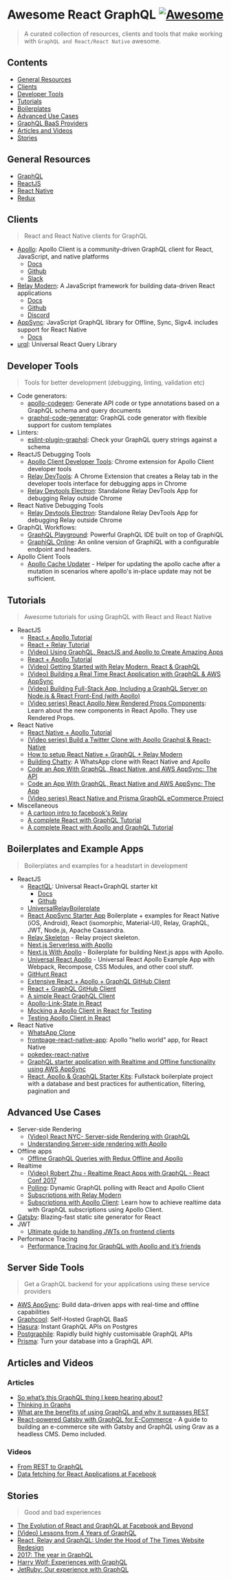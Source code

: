 # Awesome React GraphQL [![Awesome](https://cdn.rawgit.com/sindresorhus/awesome/d7305f38d29fed78fa85652e3a63e154dd8e8829/media/badge.svg)](https://github.com/sindresorhus/awesome)

> A curated collection of resources, clients and tools that make working with `GraphQL and React/React Native` awesome.

## Contents

- [General Resources](#general-resources)
- [Clients](#clients)
- [Developer Tools](#developer-tools)
- [Tutorials](#tutorials)
- [Boilerplates](#boilerplates-and-example-apps)
- [Advanced Use Cases](#advanced-use-cases)
- [GraphQL BaaS Providers](#graphql-baas-providers)
- [Articles and Videos](#articles-and-videos)
- [Stories](#stories)

## General Resources

- [GraphQL](http://graphql.org/learn/)
- [ReactJS](https://reactjs.org/docs/hello-world.html)
- [React Native](https://facebook.github.io/react-native/docs/getting-started.html)
- [Redux](https://redux.js.org/)

## Clients

> React and React Native clients for GraphQL

- [Apollo](https://www.apollographql.com/): Apollo Client is a community-driven GraphQL client for React, JavaScript, and native platforms
  - [Docs](https://www.apollographql.com/docs/react/)
  - [Github](https://github.com/apollographql)
  - [Slack](https://www.apollographql.com/slack)
- [Relay Modern](https://facebook.github.io/relay/): A JavaScript framework for building data-driven React applications
  - [Docs](https://facebook.github.io/relay/docs/en/introduction-to-relay.html)
  - [Github](https://github.com/facebook/relay)
  - [Discord](https://discord.gg/0ZcbPKXt5bX40xsQ)
- [AppSync](https://github.com/awslabs/aws-mobile-appsync-sdk-js): JavaScript GraphQL library for Offline, Sync, Sigv4. includes support for React Native
  - [Docs](https://docs.aws.amazon.com/appsync/latest/devguide/welcome.html)
- [urql](https://github.com/FormidableLabs/urql): Universal React Query Library

## Developer Tools

> Tools for better development (debugging, linting, validation etc)

- Code generators:
  - [apollo-codegen](https://github.com/apollographql/apollo-codegen): Generate API code or type annotations based on a GraphQL schema and query documents
  - [graphql-code-generator](https://github.com/dotansimha/graphql-code-generator): GraphQL code generator with flexible support for custom templates
- Linters:
  - [eslint-plugin-graphql](https://github.com/apollographql/eslint-plugin-graphql): Check your GraphQL query strings against a schema
- ReactJS Debugging Tools
  - [Apollo Client Developer Tools](https://chrome.google.com/webstore/detail/apollo-client-developer-t/jdkknkkbebbapilgoeccciglkfbmbnfm): Chrome extension for Apollo Client developer tools
  - [Relay DevTools](https://chrome.google.com/webstore/detail/relay-devtools/oppikflppfjfdpjimpdadhelffjpciba): A Chrome Extension that creates a Relay tab in the developer tools interface for debugging apps in Chrome
  - [Relay Devtools Electron](https://www.npmjs.com/package/relay-devtools): Standalone Relay DevTools App for debugging Relay outside Chrome
- React Native Debugging Tools
  - [Relay Devtools Electron](https://www.npmjs.com/package/relay-devtools): Standalone Relay DevTools App for debugging Relay outside Chrome
- GraphQL Workflows:
  - [GraphQL Playground](https://github.com/graphcool/graphql-playground): Powerful GraphQL IDE built on top of GraphiQL
  - [GraphiQL Online](https://graphiql-online.com): An online version of GraphiQL with a configurable endpoint and headers.
- Apollo Client Tools
  - [Apollo Cache Updater](https://github.com/ecerroni/apollo-cache-updater) - Helper for updating the apollo cache after a mutation in scenarios where apollo's in-place update may not be sufficient.

## Tutorials

> Awesome tutorials for using GraphQL with React and React Native

- ReactJS
  - [React + Apollo Tutorial](https://learn.hasura.io/graphql/react)
  - [React + Relay Tutorial](https://www.howtographql.com/react-relay/0-introduction/)
  - [(Video) Using GraphQL, ReactJS and Apollo to Create Amazing Apps](https://youtu.be/kXH2dbnHYA0)
  - [React + Apollo Tutorial](https://www.howtographql.com/react-apollo/0-introduction/)
  - [(Video) Getting Started with Relay Modern, React & GraphQL](https://www.youtube.com/watch?v=XeALXh37WeU)
  - [(Video) Building a Real Time React Application with GraphQL & AWS AppSync](https://www.youtube.com/watch?v=qNkkPoq9D3k&t=10s)
  - [(Video) Building Full-Stack App, Including a GraphQL Server on Node.js & React Front-End (with Apollo)](https://www.youtube.com/watch?v=XeALXh37WeU)
  - [(Video series) React Apollo New Rendered Props Components](https://www.youtube.com/watch?v=gF-peiFjG0o&list=PLN3n1USn4xlnsOPMwzSG4RiaGvtKMNCmn): Learn about the new components in React Apollo. They use Rendered Props.
- React Native
  - [React Native + Apollo Tutorial](https://learn.hasura.io/graphql/react-native)
  - [(Video series) Build a Twitter Clone with Apollo Graphql & React-Native](https://www.youtube.com/watch?v=33qP1QMmjv8)
  - [How to setup React Native + GraphQL + Relay Modern](https://codeburst.io/how-to-setup-a-react-native-graphql-relay-modern-a6a5f6c18353)
  - [Building Chatty](https://medium.com/react-native-training/building-chatty-a-whatsapp-clone-with-react-native-and-apollo-part-1-setup-68a02f7e11): A WhatsApp clone with React Native and Apollo
  - [Code an App With GraphQL, React Native, and AWS AppSync: The API](https://code.tutsplus.com/tutorials/code-an-app-with-graphql-and-react-native--cms-30511)
  - [Code an App With GraphQL, React Native and AWS AppSync: The App](https://code.tutsplus.com/tutorials/code-an-app-with-graphql-react-native-and-aws-appsync-the-app--cms-30569)
  - [(Video series) React Native and Prisma GraphQL eCommerce Project](https://www.youtube.com/watch?v=nyE6shIRzxM&list=PLN3n1USn4xlmqhVdKMurNREwtiUpq-SFy)
- Miscellaneous
  - [A cartoon intro to facebook's Relay](https://code-cartoons.com/a-cartoon-intro-to-facebook-s-relay-part-1-3ec1a127bca5)
  - [A complete React with GraphQL Tutorial](https://www.robinwieruch.de/react-with-graphql-tutorial/)
  - [A complete React with Apollo and GraphQL Tutorial](https://www.robinwieruch.de/react-graphql-apollo-tutorial/)

## Boilerplates and Example Apps

> Boilerplates and examples for a headstart in development

- ReactJS
  - [ReactQL](https://reactql.org/): Universal React+GraphQL starter kit
    - [Docs](https://reactql.org/docs/)
    - [Github](https://github.com/reactql/cli)
  - [UniversalRelayBoilerplate](https://github.com/codefoundries/UniversalRelayBoilerplate)
  - [React AppSync Starter App](https://github.com/aws-samples/aws-mobile-appsync-events-starter-react)
  Boilerplate + examples for React Native (iOS, Android), React (isomorphic, Material-UI), Relay, GraphQL, JWT, Node.js, Apache Cassandra.
  - [Relay Skeleton](https://github.com/fortruce/relay-skeleton) - Relay project skeleton.
  - [Next.js Serverless with Apollo](https://github.com/hasura/graphql-engine/tree/master/community/sample-apps/nextjs-8-serverless/with-apollo)
  - [Next.js With Apollo](https://github.com/zeit/next.js/tree/master/examples/with-apollo) - Boilerplate for building Next.js apps with Apollo.
  - [Universal React Apollo](https://github.com/WeLikeGraphQL/universal-react-apollo-example) - Universal React Apollo Example App with Webpack, Recompose, CSS Modules, and other cool stuff.
  - [GitHunt React](https://github.com/apollographql/GitHunt-React)
  - [Extensive React + Apollo + GraphQL GitHub Client](https://github.com/rwieruch/react-graphql-github-apollo)
  - [React + GraphQL GitHub Client](https://github.com/rwieruch/react-graphql-github-vanilla)
  - [A simple React GraphQL Client](https://github.com/rwieruch/react-graphql-client)
  - [Apollo-Link-State in React](https://github.com/rwieruch/react-apollo-link-state-example)
  - [Mocking a Apollo Client in React for Testing](https://github.com/rwieruch/react-apollo-client-mocking-example)
  - [Testing Apollo Client in React](https://github.com/rwieruch/react-apollo-client-testing-example)
- React Native
  - [WhatsApp Clone](https://github.com/srtucker22/chatty)
  - [frontpage-react-native-app](https://github.com/apollographql/frontpage-react-native-app): Apollo "hello world" app, for React Native
  - [pokedex-react-native](https://github.com/learnapollo/pokedex-react-native)
  - [GraphQL starter application with Realtime and Offline functionality using AWS AppSync](https://github.com/aws-samples/aws-mobile-appsync-events-starter-react-native)
  - [React, Apollo & GraphQL Starter Kits](https://github.com/graphql-boilerplates/react-fullstack-graphql/): Fullstack boilerplate project with a database and best practices for authentication, filtering, pagination and

## Advanced Use Cases

- Server-side Rendering
  - [(Video) React NYC- Server-side Rendering with GraphQL](https://www.youtube.com/watch?v=YMuigDra88M)
  - [Understanding Server-side rendering with Apollo](https://dev-blog.apollodata.com/how-server-side-rendering-works-with-react-apollo-20f31b0c7348)
- Offline apps
  - [Offline GraphQL Queries with Redux Offline and Apollo](http://www.petecorey.com/blog/2017/07/24/offline-graphql-queries-with-redux-offline-and-apollo/)
- Realtime
  - [(Video) Robert Zhu - Realtime React Apps with GraphQL - React Conf 2017](https://www.youtube.com/watch?v=AYbVMNtO-ro)
  - [Polling](https://dev-blog.apollodata.com/dynamic-graphql-polling-with-react-and-apollo-client-fb36e390d250): Dynamic GraphQL polling with React and Apollo Client
  - [Subscriptions with Relay Modern](https://facebook.github.io/relay/docs/en/subscriptions.html)
  - [Subscriptions with Apollo Client](https://www.apollographql.com/docs/react/advanced/subscriptions.html): Learn how to achieve realtime data with GraphQL subscriptions using Apollo Client.
- [Gatsby](https://www.gatsbyjs.org/): Blazing-fast static site generator for React
- JWT
  - [Ultimate guide to handling JWTs on frontend clients](https://blog.hasura.io/best-practices-of-using-jwt-with-graphql/)
- Performance Tracing
  - [Performance Tracing for GraphQL with Apollo and it’s friends](https://hackernoon.com/performance-tracing-for-graphql-with-apollo-and-its-friends-877adf733322)

## Server Side Tools

> Get a GraphQL backend for your applications using these service providers

- [AWS AppSync](https://aws.amazon.com/appsync/): Build data-driven apps with real-time and offline capabilities
- [Graphcool](https://graph.cool): Self-Hosted GraphQL BaaS
- [Hasura](https://hasura.io): Instant GraphQL APIs on Postgres
- [Postgraphile](https://www.graphile.org): Rapidly build highly customisable GraphQL APIs
- [Prisma](https://www.prisma.io/): Turn your database into a GraphQL API.

## Articles and Videos

### Articles

- [So what’s this GraphQL thing I keep hearing about?](https://medium.freecodecamp.org/so-whats-this-graphql-thing-i-keep-hearing-about-baf4d36c20cf)
- [Thinking in Graphs](http://graphql.org/learn/thinking-in-graphs/)
- [What are the benefits of using GraphQL and why it surpasses REST](https://blog.hellocomet.co/graphql-benefits-api/)
- [React-powered Gatsby with GraphQL for E-Commerce](https://snipcart.com/blog/react-graphql-grav-cms-headless-tutorial) - A guide to building an e-commerce site with Gatsby and GraphQL using Grav as a headless CMS. Demo included. 

### Videos

- [From REST to GraphQL](https://www.youtube.com/watch?v=ntBU5UXGbM8)
- [Data fetching for React Applications at Facebook](https://www.youtube.com/watch?v=9sc8Pyc51uU)

## Stories

> Good and bad experiences

- [The Evolution of React and GraphQL at Facebook and Beyond](https://developers.facebook.com/videos/f8-2017/the-evolution-of-react-and-graphql-at-facebook-and-beyond/)
- [(Video) Lessons from 4 Years of GraphQL](https://www.youtube.com/watch?v=zVNrqo9XGOs)
- [React, Relay and GraphQL: Under the Hood of The Times Website Redesign](https://open.nytimes.com/react-relay-and-graphql-under-the-hood-of-the-times-website-redesign-22fb62ea9764)
- [2017: The year in GraphQL](https://dev-blog.apollodata.com/2017-the-year-in-graphql-124a050d04c6)
- [Harry Wolf: Experiences with GraphQL](http://hswolff.com/blog/experiences-with-graphql/)
- [JetRuby: Our experience with GraphQL](https://expertise.jetruby.com/our-experience-with-node-js-react-graphql-c40007ad4373)

